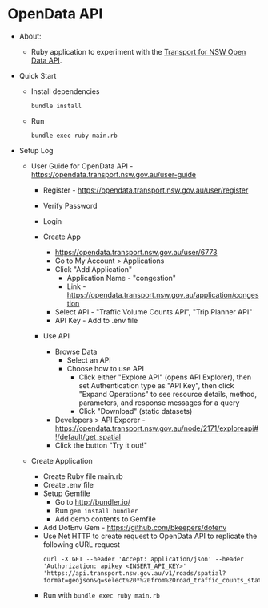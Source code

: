 # OpenData API

* About:
  * Ruby application to experiment with the [Transport for NSW Open Data API](https://opendata.transport.nsw.gov.au).

* Quick Start
  * Install dependencies
    ```
    bundle install
    ```
  * Run
    ```
    bundle exec ruby main.rb
    ```

* Setup Log
  * User Guide for OpenData API - https://opendata.transport.nsw.gov.au/user-guide
    * Register - https://opendata.transport.nsw.gov.au/user/register
    * Verify Password
    * Login

    * Create App
      * https://opendata.transport.nsw.gov.au/user/6773
      * Go to My Account > Applications
      * Click "Add Application"
        * Application Name - "congestion"
        * Link - https://opendata.transport.nsw.gov.au/application/congestion
      * Select API - "Traffic Volume Counts API", "Trip Planner API"
      * API Key - Add to .env file

    * Use API
      * Browse Data
        * Select an API
        * Choose how to use API
          * Click either "Explore API" (opens API Explorer), then set Authentication type as "API Key", then click "Expand Operations" to see resource details, method, parameters, and response messages for a query
          * Click "Download" (static datasets)
      * Developers > API Exporer - https://opendata.transport.nsw.gov.au/node/2171/exploreapi#!/default/get_spatial
      * Click the button "Try it out!"

  * Create Application
    * Create Ruby file main.rb
    * Create .env file
    * Setup Gemfile 
      * Go to http://bundler.io/
      * Run `gem install bundler`
      * Add demo contents to Gemfile
    * Add DotEnv Gem - https://github.com/bkeepers/dotenv
    * Use Net HTTP to create request to OpenData API to replicate the following cURL request
      ```
      curl -X GET --header 'Accept: application/json' --header 'Authorization: apikey <INSERT_API_KEY>' 'https://api.transport.nsw.gov.au/v1/roads/spatial?format=geojson&q=select%20*%20from%20road_traffic_counts_station_reference%20limit%2050%20'
      ```
    * Run with `bundle exec ruby main.rb`
